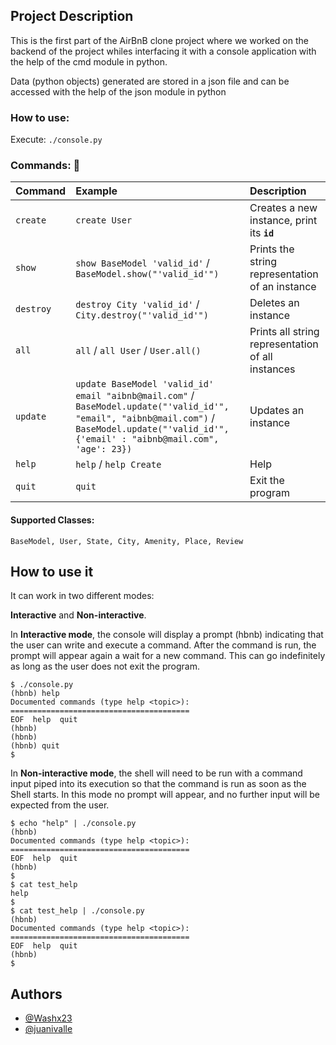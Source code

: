 ## Project Description
This is the first part of the AirBnB clone project where we worked on the backend of the project whiles interfacing it with a console application with the help of the cmd module in python.

Data (python objects) generated are stored in a json file and can be accessed with the help of the json module in python

### How to use:
Execute:
      ```
        ./console.py
      ```
### Commands: 📄

| Command | Example    | Description                       |
| :-------- | :------- | :-------------------------------- |
| `create`      | `create User` | Creates a new instance, print its **`id`** |
| `show`      | `show BaseModel 'valid_id'` /  `BaseModel.show("'valid_id'")` | Prints the string representation of an instance |
| `destroy`      | `destroy City 'valid_id'` / `City.destroy("'valid_id'")`| Deletes an instance |
| `all`      | `all` / `all User` /  `User.all()`| Prints all string representation of all instances |
| `update`      | `update BaseModel 'valid_id' email "aibnb@mail.com"` / `BaseModel.update("'valid_id'", "email", "aibnb@mail.com")` / `BaseModel.update("'valid_id'", {'email' : "aibnb@mail.com", 'age': 23})`|  Updates an instance |
| `help`      | `help` /  `help Create`|  Help |
| `quit`      | `quit` |  Exit the program |

#### Supported Classes:
```
BaseModel, User, State, City, Amenity, Place, Review
```

## How to use it
It can work in two different modes:


**Interactive** and **Non-interactive**.

In **Interactive mode**, the console will display a prompt (hbnb) indicating that the user can write and execute a command. After the command is run, the prompt will appear again a wait for a new command. This can go indefinitely as long as the user does not exit the program.

```
$ ./console.py
(hbnb) help
Documented commands (type help <topic>):
========================================
EOF  help  quit
(hbnb) 
(hbnb) 
(hbnb) quit
$
```

In **Non-interactive mode**, the shell will need to be run with a command input piped into its execution so that the command is run as soon as the Shell starts. In this mode no prompt will appear, and no further input will be expected from the user.


```
$ echo "help" | ./console.py
(hbnb)
Documented commands (type help <topic>):
========================================
EOF  help  quit
(hbnb) 
$
$ cat test_help
help
$
$ cat test_help | ./console.py
(hbnb)
Documented commands (type help <topic>):
========================================
EOF  help  quit
(hbnb) 
$
```

## Authors

- [@Washx23](https://github.com/Washx23)
- [@juanivalle](https://github.com/juanivalle)
